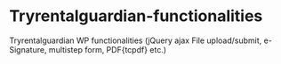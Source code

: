 # Tryrentalguardian-functionalities
Tryrentalguardian WP functionalities (jQuery ajax File upload/submit, e-Signature, multistep form, PDF{tcpdf} etc.)
